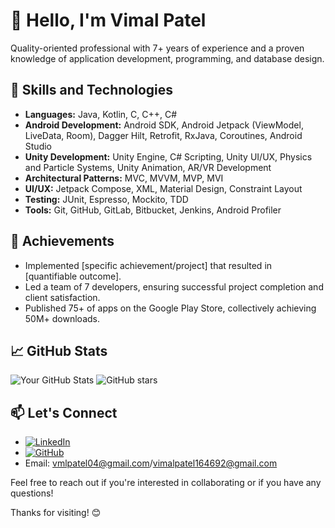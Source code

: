# 👋 Hello, I'm Vimal Patel

Quality-oriented professional with 7+ years of experience and a proven knowledge of application development, programming, and database design.

## 🚀 Skills and Technologies
- **Languages:** Java, Kotlin, C, C++, C#
- **Android Development:** Android SDK, Android Jetpack (ViewModel, LiveData, Room), Dagger Hilt, Retrofit, RxJava, Coroutines, Android Studio
- **Unity Development:** Unity Engine, C# Scripting, Unity UI/UX, Physics and Particle Systems, Unity Animation, AR/VR Development
- **Architectural Patterns:** MVC, MVVM, MVP, MVI
- **UI/UX:** Jetpack Compose, XML, Material Design, Constraint Layout
- **Testing:** JUnit, Espresso, Mockito, TDD
- **Tools:** Git, GitHub, GitLab, Bitbucket, Jenkins, Android Profiler

## 🌟 Achievements
- Implemented [specific achievement/project] that resulted in [quantifiable outcome].
- Led a team of 7 developers, ensuring successful project completion and client satisfaction.
- Published 75+ of apps on the Google Play Store, collectively achieving 50M+ downloads.

## 📈 GitHub Stats
![Your GitHub Stats](https://github-readme-stats.vercel.app/api?username=VimalPatel14&show_icons=true&count_private=true&hide=contribs,prs)
![GitHub stars](https://img.shields.io/github/stars/VimalPatel14?style=social)

## 📫 Let's Connect
- [![LinkedIn](https://img.shields.io/badge/LinkedIn-Vimal-blue)](https://www.linkedin.com/in/vimal-patel-aa64a4146/)
- [![GitHub](https://img.shields.io/badge/GitHub-VimalPatel14-lightgrey)](https://github.com/VimalPatel14)
- Email: vmlpatel04@gmail.com/vimalpatel164692@gmail.com

Feel free to reach out if you're interested in collaborating or if you have any questions!

Thanks for visiting! 😊
